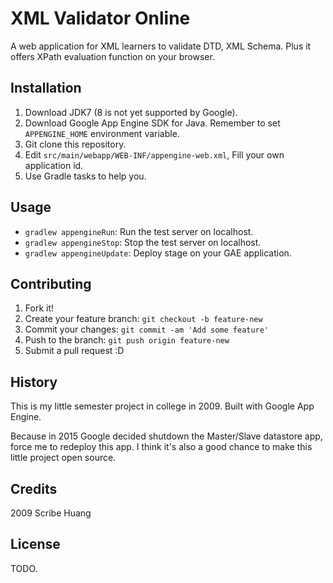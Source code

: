 # XML Validator Online

A web application for XML learners to validate DTD, XML Schema.
Plus it offers XPath evaluation function on your browser.

## Installation

1. Download JDK7 (8 is not yet supported by Google).
2. Download Google App Engine SDK for Java. Remember to set `APPENGINE_HOME` environment variable.
3. Git clone this repository.
4. Edit `src/main/webapp/WEB-INF/appengine-web.xml`, Fill your own application id.
5. Use Gradle tasks to help you.

## Usage

* `gradlew appengineRun`: Run the test server on localhost.
* `gradlew appengineStop`: Stop the test server on localhost.
* `gradlew appengineUpdate`: Deploy stage on your GAE application.

## Contributing

1. Fork it!
2. Create your feature branch: `git checkout -b feature-new`
3. Commit your changes: `git commit -am 'Add some feature'`
4. Push to the branch: `git push origin feature-new`
5. Submit a pull request :D

## History

This is my little semester project in college in 2009. Built with Google App Engine.

Because in 2015 Google decided shutdown the Master/Slave datastore app, force me to redeploy this app.
I think it's also a good chance to make this little project open source.

## Credits

2009 Scribe Huang

## License

TODO.
